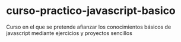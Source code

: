 # curso-practico-javascript-basico
Curso en el que se pretende afianzar los conocimientos básicos de javascript mediante ejercicios y proyectos sencillos
